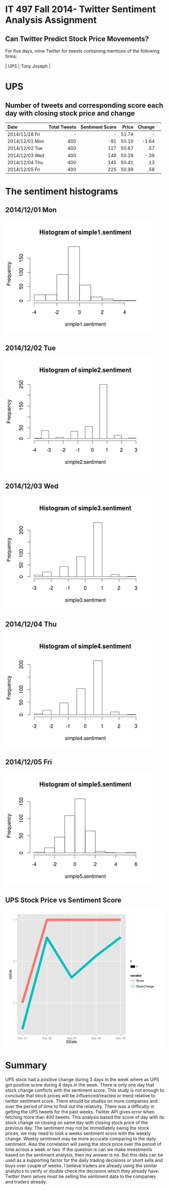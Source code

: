 


IT 497 Fall 2014- Twitter Sentiment Analysis Assignment
========================================================

Can Twitter Predict Stock Price Movements?
--------------------------------------------------------
For five days, mine Twitter for tweets containing mentions of the following firms:


| UPS             | Tony Joseph | 


UPS
========================================================
Number of tweets and corresponding score each day with closing stock price and change
--------------------------------------------
| Date            | Total Tweets  |Sentiment Score|Price  |Change |       |
| :-------------  |-------------: |-------------: |------:|------:|------:|
| 2014/11/28 Fri  |     -         |      -        | 51.74 |    -  |       | 
| 2014/12/01 Mon  |     400       |     -91       | 50.10 |-1.64      |       |
| 2014/12/02 Tue  |     400       |     127       | 50.67 |.57        |       |
| 2014/12/03 Wed  |     400       |     149       | 50.28 |-.39      |       |
| 2014/12/04 Thu  |     400       |     145       | 50.41 |.13        |       |
| 2014/12/05 Fri  |     400       |     225       | 50.99 |.58        |       |


# The sentiment histograms
## 2014/12/01 Mon
![alt text][id1]
## 2014/12/02 Tue 
![alt text][id2]
## 2014/12/03 Wed
![alt text][id3]
## 2014/12/04 Thu
![alt text][id4]
## 2014/12/05 Fri 
![alt text][id5]

## UPS Stock Price vs Sentiment Score
![alt text][id6]


Summary
========================================================
UPS stock had a positive change during 3 days in the week where as UPS got positive score during 4 days in the week. There is only one day that stock change conflicts with the sentiment score. This study is not enough to conclude that stock prices will be influenced/reacted or trend relative to twitter sentiment score. There should be studies on more companies and over the period of time to find out the relativity. There was a difficulty in getting the UPS tweets for the past weeks. Twitter API gives error when fetching more than 400 tweets. This analysis based the score of day with its stock change on closing on same day with closing stock price of the previous day. The sentiment may not be immediately swing the stock prices, we may need to look a weeks sentiment score with the weekly change. Weekly sentiment may be more accurate comparing to the daily sentiment. Also the correlation will swing the stock price over the period of time across a week or two. If the question is can we make investments based on the sentiment analysis, then my answer is no. But this data can be used as a supporting factor for the daily trading decisions or short sells and buys over couple of weeks. I believe traders are already using the similar analytics to verify or double check the decisions which they already have. Twitter them selves must be selling the sentiment data to the companies and traders already.



[id1]: UPS1.png "Title"
[id2]: UPS2.png "Title"
[id3]: UPS3.png "Title"
[id4]: UPS4.png "Title"
[id5]: UPS5.png "Title"
[id6]: UPSStockPrice_vs_SentiScore.png "Title"

